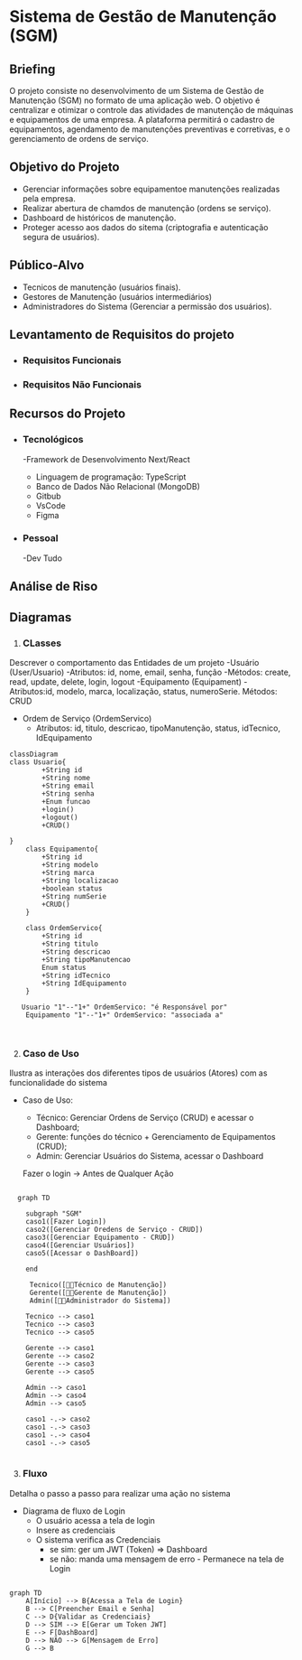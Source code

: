# Sistema de Gestão de Manutenção (SGM) 

## Briefing
O projeto consiste no desenvolvimento de um Sistema de Gestão de Manutenção (SGM) no formato de uma aplicação web. O objetivo é centralizar e otimizar o controle das atividades de manutenção de máquinas e equipamentos de uma empresa. A plataforma permitirá o cadastro de equipamentos, agendamento de manutenções preventivas e corretivas, e o gerenciamento de ordens de serviço.

## Objetivo do Projeto
- Gerenciar informações sobre equipamentoe manutenções realizadas pela empresa.
- Realizar abertura de chamdos de manutenção (ordens se serviço).
- Dashboard de históricos de manutenção.
- Proteger acesso aos dados do sitema (criptografia e autenticação segura de usuários).

## Público-Alvo
- Tecnicos de manutenção (usuários finais).
- Gestores de Manutenção (usuários intermediários)
- Administradores do Sistema (Gerenciar a permissão dos usuários).

## Levantamento de Requisitos do projeto
- ### Requisitos Funcionais
- ### Requisitos Não Funcionais

## Recursos do Projeto
- ### Tecnológicos 
  -Framework de Desenvolvimento Next/React
  - Linguagem de programação: TypeScript
  - Banco de Dados Não Relacional (MongoDB)
  - Gitbub
  - VsCode
  - Figma

- ### Pessoal
   -Dev Tudo

## Análise de Riso

## Diagramas
 1. ### CLasses
 Descrever o comportamento das Entidades de um projeto
   -Usuário (User/Usuario)
       -Atributos: id, nome, email, senha, função
       -Métodos: create, read, update, delete, login, logout
   -Equipamento (Equipament)
       - Atributos:id, modelo, marca, localização, status, numeroSerie.
       Métodos: CRUD
    
   - Ordem de Serviço (OrdemServico)
        - Atributos:  id, titulo, descricao, tipoManutenção, status, idTecnico, IdEquipamento

```mermaid
classDiagram
class Usuario{
        +String id
        +String nome
        +String email
        +String senha
        +Enum funcao
        +login()
        +logout()
        +CRUD()

}
    class Equipamento{
        +String id
        +String modelo
        +String marca
        +String localizacao
        +boolean status
        +String numSerie
        +CRUD()
    }

    class OrdemServico{
        +String id
        +String titulo
        +String descricao
        +String tipoManutencao
        Enum status
        +String idTecnico
        +String IdEquipamento
    }

   Usuario "1"--"1+" OrdemServico: "é Responsável por"
    Equipamento "1"--"1+" OrdemServico: "associada a"

    

```

2. ### Caso de Uso
Ilustra as interações dos diferentes tipos de usuários (Atores) com as funcionalidade do sistema

- Caso de Uso:
    - Técnico: Gerenciar Ordens de Serviço (CRUD) e acessar o Dashboard;
    - Gerente: funções do técnico + Gerenciamento de Equipamentos (CRUD);
    - Admin: Gerenciar Usuários do Sistema, acessar o Dashboard

    Fazer o login -> Antes de Qualquer Ação 


```mermaid

  graph TD 
  
    subgraph "SGM"
    caso1([Fazer Login])
    caso2([Gerenciar Oredens de Serviço - CRUD])
    caso3([Gerenciar Equipamento - CRUD])
    caso4([Gerenciar Usuários])
    caso5([Acessar o DashBoard])

    end
     
     Tecnico([👩‍🔧Técnico de Manutenção])
     Gerente([👩‍💼Gerente de Manutenção])
     Admin([👩‍💻Administrador do Sistema])

    Tecnico --> caso1
    Tecnico --> caso3
    Tecnico --> caso5

    Gerente --> caso1
    Gerente --> caso2
    Gerente --> caso3
    Gerente --> caso5

    Admin --> caso1
    Admin --> caso4
    Admin --> caso5

    caso1 -.-> caso2
    caso1 -.-> caso3
    caso1 -.-> caso4
    caso1 -.-> caso5
    
```

3. ### Fluxo
Detalha o passo a passo para realizar uma ação no sistema

- Diagrama de fluxo de Login
    - O usuário acessa a tela de login
    - Insere as credenciais
    - O sistema verifica as Credenciais
        - se sim: ger um JWT (Token) => Dashboard
        - se não: manda uma mensagem de erro - Permanece na tela de Login

```mermaid

graph TD
    A[Início] --> B{Acessa a Tela de Login}
    B --> C[Preencher Email e Senha]
    C --> D{Validar as Credenciais}
    D --> SIM --> E[Gerar um Token JWT]
    E --> F[DashBoard]
    D --> NÃO --> G[Mensagem de Erro]
    G --> B

```
